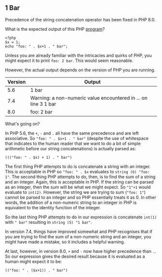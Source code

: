 ## 1 Bar

Precedence of the string concatenation operator has been fixed in PHP 8.0.

What is the expected output of this PHP [program](https://stackoverflow.com/a/1105565)?

```
<?php
$x = 1;
echo "foo: " . $x+1 . " bar";
```

Unless you are already familiar with the intricacies and quirks of PHP, you might expect it to print `foo: 2 bar`. This would seem reasonable.

However, the actual output depends on the version of PHP you are running.

| Version | Output |
| ------- | ------ |
| 5.6     | 1 bar  |
| 7.4     | Warning: a non-numeric value encountered in ... on line 3 1 bar |
| 8.0     | foo: 2 bar |

What's going on?

In PHP 5.6, the `+`, `-` and `.` all have the same precedence and are left associative. So `"foo: " . $x+1 . " bar"` (despite the use of whitespace that indicates to the human reader that we want to do a bit of simple arithmetic before our string concatenations) is actually parsed as:

`((("foo: " . $x) + 1) . " bar")`

The first thing PHP attempts to do is concatenate a string with an integer. This is acceptable in PHP so `"foo: " . $x` evaluates to `string (6) "foo: 1"`. The second thing PHP attempts to do, then, is to find the sum of a string and an integer. Again, this is acceptable in PHP. If the string can be parsed as an integer, then the sum will be what we might expect. So `"1"+1` would evaluate to `int(2)`. However, the string we are trying to sum (`"foo: 1"`) cannot be parsed to an integer and so PHP essentially treats it as 0. In other words, the addition of a non-numeric string to an integer in PHP is equivalent to the identity function of the integer.

So the last thing PHP attempts to do in our expression is concatenate `int(1)` with `" bar"` resulting in `string (5) "1 bar"`.

In version 7.4, things have improved somewhat and PHP recognises that if you are trying to find the sum of a non-numeric string and an integer, you might have made a mistake, so it includes a helpful warning.

At last, however, in version 8.0, `+` and `-` now have higher precedence than `.`. So our expression gives the desired result because it is evaluated as a human might expect it to be:

`(("foo: " . ($x+1)) . " bar")`

